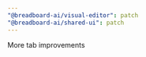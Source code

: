 ```yaml
---
"@breadboard-ai/visual-editor": patch
"@breadboard-ai/shared-ui": patch
---
```


More tab improvements
